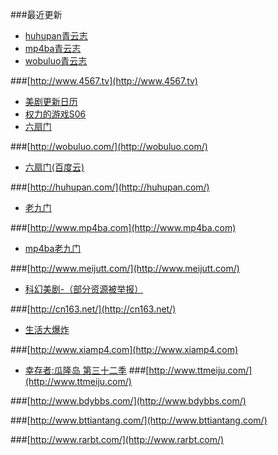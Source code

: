 ###最近更新
- [huhupan青云志](http://huhupan.com/dsj/gcj/2016-07-29/5270.html)
- [mp4ba青云志](http://www.mp4ba.com/search.php?keyword=%20%09Q%E4%BA%91%E5%BF%97)  
- [wobuluo青云志](http://wobuluo.com/2249.html) 

###[http://www.4567.tv](http://www.4567.tv) 
-  [美剧更新日历](http://www.4567.tv/html/16.html  )  
-  [权力的游戏S06](http://www.4567.tv/film/id23156.html)  
-  [六扇门](http://www.4567.tv/film/id23486.html)  
 
###[http://wobuluo.com/](http://wobuluo.com/)  
- [六扇门(百度云)](http://wobuluo.com/1425.html)  
 

###[http://huhupan.com/](http://huhupan.com/) 
- [老九门](http://huhupan.com/dsj/gcj/2016-07-04/4544.html)  

###[http://www.mp4ba.com](http://www.mp4ba.com)  
- [mp4ba老九门](http://www.mp4ba.com/search.php?keyword=%E8%80%81%E4%B9%9D%E9%97%A8)  
  

###[http://www.meijutt.com/](http://www.meijutt.com/)  
- [科幻美剧-（部分资源被举报）](http://www.meijutt.com/file/list1.html)  

###[http://cn163.net/](http://cn163.net/)
- [生活大爆炸](http://cn163.net/archives/17613/)  

###[http://www.xiamp4.com](http://www.xiamp4.com)  
- [幸存者:瓜隆岛 第三十二季](http://www.xiamp4.com/Html/GP22686.html)
###[http://www.ttmeiju.com/](http://www.ttmeiju.com/)
        
###[http://www.bdybbs.com/](http://www.bdybbs.com/)  
 
###[http://www.bttiantang.com/](http://www.bttiantang.com/)  

###[http://www.rarbt.com/](http://www.rarbt.com/)
  


